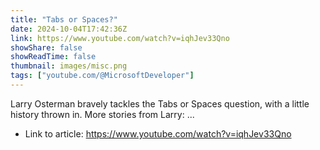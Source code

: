 ```yaml
---
title: "Tabs or Spaces?"
date: 2024-10-04T17:42:36Z
link: https://www.youtube.com/watch?v=iqhJev33Qno
showShare: false
showReadTime: false
thumbnail: images/misc.png
tags: ["youtube.com/@MicrosoftDeveloper"]
---
```

Larry Osterman bravely tackles the Tabs or Spaces question, with a little history thrown in. More stories from Larry: ...

- Link to article: https://www.youtube.com/watch?v=iqhJev33Qno